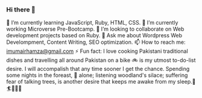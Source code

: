 ### Hi there 👋
🌱 I’m currently learning JavaScript, Ruby, HTML, CSS.
🔭 I’m currently working Microverse Pre-Bootcamp.
👯 I’m looking to collaborate on Web development projects based on Ruby.
💬 Ask me about Wordpress Web Develompment, Content Writing, SEO optimization.
📫 How to reach me: imumairhamza@gmail.com
⚡ Fun fact: I love cooking Pakistani traditional dishes and travelling all around Pakistan on a bike :bike: is my utmost to-do-list desire. I will accompalish that any time sooner I get the chance. Spending some nights in the foreast, :link: alone; listening woodland's silace; suffering fear of talking trees, is another desire that keeps me awake from my sleep.:sunrise: :surfer::horse_racing::money_with_wings::honeybee:

<!--
**emhamza/emhamza** is a ✨ _special_ ✨ repository because its `README.md` (this file) appears on your GitHub profile.

Here are some ideas to get you started:

- 🔭 I’m currently working on ...
- 🌱 I’m currently learning ...
- 👯 I’m looking to collaborate on ...
- 🤔 I’m looking for help with ...
- 💬 Ask me about ...
- 📫 How to reach me: ...
- 😄 Pronouns: ...
- ⚡ Fun fact: ...
-->
